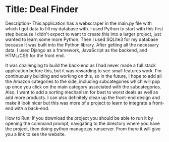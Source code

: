 # Title: Deal Finder

Description- This application has a webscraper in the main.py file with which I got data to fill my database with. I used Python to start with this first step because I didn't expect to want to create this into a larger project, just wanted to learn some more Python. Then I used SQLite3 for my database because it was built into the Python library. After getting all the necessary data, I used Django as a framework, JavaScript as the backend, and HTML/CSS for the front end. 

It was challenging to build the back-end as I had never made a full stack application before this, but it was rewarding to see small features work. I'm continuously building and working on this, so in the future, I hope to add all the Amazon categories to the side, including subcategories which will pop up once you click on the main category associated with the subcategories. Also, I want to add a sorting mechanism for best to worst deals as well as add more products. I can also definitely clean up the front-end design and make it look nicer but this was more of a project to learn to integrate a front-end with a back-end.

How to Run: If you download the project you should be able to run it by opening the command prompt, navigating to the directory where you have the project, then doing python manage.py runserver. From there it will give you a link to see the website.
 
